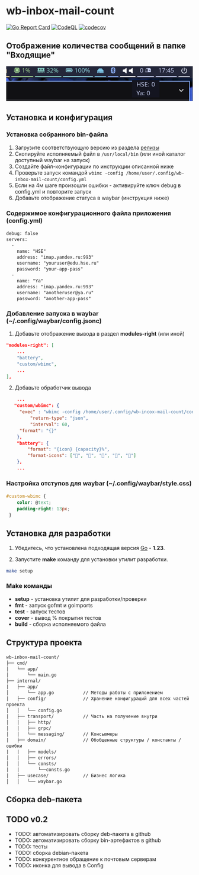 # wb-inbox-mail-count

[![Go Report Card](https://goreportcard.com/badge/github.com/devalv/wb-inbox-mail-count)](https://goreportcard.com/report/github.com/devalv/wb-inbox-mail-count)
[![CodeQL](https://github.com/devalv/wb-inbox-mail-count/actions/workflows/codeql-analysis.yml/badge.svg)](https://github.com/devalv/wb-inbox-mail-count/actions/workflows/codeql-analysis.yml)
[![codecov](https://codecov.io/gh/devalv/wb-inbox-mail-count/branch/main/graph/badge.svg)](https://codecov.io/gh/devalv/wb-inbox-mail-count)

## Отображение количества сообщений в папке "Входящие"
![пример](example.png)

## Установка и конфигурация

### Установка собранного bin-файла
1. Загрузите соответствующую версию из раздела [релизы](https://github.com/devalv/wb-inbox-mail-count/releases)
2. Скопируйте исполняемый файл в `/usr/local/bin` (или иной каталог доступный waybar на запуск)
3. Создайте файл-конфигурации по инструкции описанной ниже
4. Проверьте запуск командой `wbimc -config /home/user/.config/wb-inbox-mail-count/config.yml`
5. Если на 4м шаге произошли ошибки - активируйте ключ debug в config.yml и повторите запуск
6. Добавьте отображение статуса в waybar (инструкция ниже)

<!-- ### Установка deb-пакета
1. Загрузите соответствующую версию из раздела [релизы](https://github.com/devalv/wb-inbox-mail-count/releases)
2. Выполните установку `sudo apt install ./wb-inbox-mail-count.deb`
3. Внесите адреса и данные подключения к почтовым серверам в конфигурационный файл по пути указанному при установке deb-пакета
4. Проверьте запуск командой `wb-inbox-mail-count -config /home/user/.config/wb-inbox-mail-count/config.yml`
5. Если на 4м шаге произошли ошибки - активируйте ключ debug в config.yml и повторите запуск
6. Добавьте отображение статуса в waybar (инструкция ниже) -->

### Содержимое конфигурационного файла приложения (config.yml)
```
debug: false
servers:
  -
    name: "HSE"
    address: "imap.yandex.ru:993"
    username: "youruser@edu.hse.ru"
    password: "your-app-pass"
  -
    name: "Ya"
    address: "imap.yandex.ru:993"
    username: "anotheruser@ya.ru"
    password: "another-app-pass"
```

### Добавление запуска в waybar (~/.config/waybar/config.jsonc)
1. Добавьте отображение вывода в раздел **modules-right** (или иной)
```json
"modules-right": [
    ...
    "battery",
    "custom/wbimc",
    ...
],
```
2. Добавьте обработчик вывода
```json
    ...
   "custom/wbimc": {
     "exec" : "wbimc -config /home/user/.config/wb-incox-mail-count/config.yml",
         "return-type": "json",
         "interval": 60,
     "format": "{}"
    },
    "battery": {
        "format": "{icon} {capacity}%",
        "format-icons": ["", "", "", "", ""]
    },
    ...
```

### Настройка отступов для waybar (~/.config/waybar/style.css)
```css
#custom-wbimc {
    color: @text;
    padding-right: 13px;
 }
```

## Установка для разработки
1. Убедитесь, что установлена подходящая версия [Go](https://go.dev/dl/) - **1.23**.

2. Запустите **make** команду для установки утилит разработки.

```bash
make setup
```

### Make команды
- **setup**   - установка утилит для разработки/проверки
- **fmt**     - запуск gofmt и goimports
- **test**    - запуск тестов
- **cover**   - вывод % покрытия тестов
- **build**   - сборка исполняемого файла


## Структура проекта
```
wb-inbox-mail-count/
├── cmd/
│   └── app/
│       └── main.go
├── internal/
|   ├── app/
│       └── app.go           // Методы работы с приложением
|   ├── config/              // Хранение конфигураций для всех частей проекта
│   │   └── config.go
|   ├── transport/           // Часть на получение внутри
│   │   ├── http/
│   │   ├── grpc/
│   │   └── messaging/       // Консьюмеры
|   ├── domain/              // Обобщенные структуры / константы / ошибки
|   |   ├── models/
│   │   ├── errors/
│   │   └── consts/
|   |       └──consts.go
|   ├── usecase/             // Бизнес логика
│   │   └── waybar.go
```

## Сборка deb-пакета
<!-- TODO: актуализировать для v0.1 -->

## TODO v0.2
- TODO: автоматизировать сборку deb-пакета в github
- TODO: автоматизировать сборку bin-артефактов в github
- TODO: тесты
- TODO: сборка debian-пакета
- TODO: конкурентное обращение к почтовым серверам
- TODO: иконка для вывода в Config

